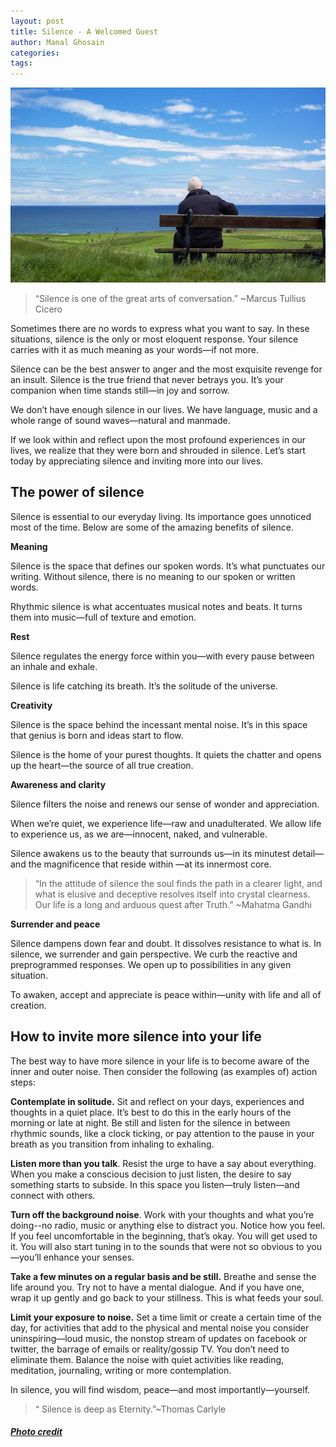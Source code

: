 ```yaml
---
layout: post
title: Silence - A Welcomed Guest
author: Manal Ghosain
categories:
tags:
---
```


![Quiet space](/images/quiet.jpg)

> “Silence is one of the great arts of conversation.” ~Marcus Tullius Cicero

Sometimes there are no words to express what you want to say. In these situations, silence is the only or most eloquent response. Your silence carries with it as much meaning as your words—if not more. 

Silence can be the best answer to anger and the most exquisite revenge for an insult. Silence is the true friend that never betrays you. It’s your companion when time stands still—in joy and sorrow. 

We don’t have enough silence in our lives. We have language, music and a whole range of sound waves—natural and manmade. 

If we look within and reflect upon the most profound experiences in our lives, we realize that they were born and shrouded in silence. Let’s start today by appreciating silence and inviting more into our lives. 

## The power of silence

Silence is essential to our everyday living. Its importance goes unnoticed most of the time. Below are some of the amazing benefits of silence. 

**Meaning** 

Silence is the space that defines our spoken words. It’s what punctuates our writing. Without silence, there is no meaning to our spoken or written words. 

Rhythmic silence is what accentuates musical notes and beats. It turns them into music—full of texture and emotion. 

**Rest** 

Silence regulates the energy force within you—with every pause between an inhale and exhale. 

Silence is life catching its breath. It’s the solitude of the universe. 

**Creativity** 

Silence is the space behind the incessant mental noise. It’s in this space that genius is born and ideas start to flow. 

Silence is the home of your purest thoughts. It quiets the chatter and opens up the heart—the source of all true creation. 

**Awareness and clarity** 

Silence filters the noise and renews our sense of wonder and appreciation. 

When we’re quiet, we experience life—raw and unadulterated. We allow life to experience us, as we are—innocent, naked, and vulnerable. 

Silence awakens us to the beauty that surrounds us—in its minutest detail—and the magnificence that reside within —at its innermost core. 

> “In the attitude of silence the soul finds the path in a clearer light, and what is elusive and deceptive resolves itself into crystal clearness. Our life is a long and arduous quest after Truth.” ~Mahatma Gandhi

**Surrender and peace** 

Silence dampens down fear and doubt. It dissolves resistance to what is. In silence, we surrender and gain perspective. We curb the reactive and preprogrammed responses. We open up to possibilities in any given situation. 

To awaken, accept and appreciate is peace within—unity with life and all of creation. 

## How to invite more silence into your life

The best way to have more silence in your life is to become aware of the inner and outer noise. Then consider the following (as examples of) action steps: 

**Contemplate in solitude.** Sit and reflect on your days, experiences and thoughts in a quiet place. It’s best to do this in the early hours of the morning or late at night. Be still and listen for the silence in between rhythmic sounds, like a clock ticking, or pay attention to the pause in your breath as you transition from inhaling to exhaling. 

**Listen more than you talk**. Resist the urge to have a say about everything. When you make a conscious decision to just listen, the desire to say something starts to subside. In this space you listen—truly listen—and connect with others. 

**Turn off the background noise**. Work with your thoughts and what you’re doing--no radio, music or anything else to distract you. Notice how you feel. If you feel uncomfortable in the beginning, that’s okay. You will get used to it. You will also start tuning in to the sounds that were not so obvious to you—you’ll enhance your senses. 

**Take a few minutes on a regular basis and be still.** Breathe and sense the life around you. Try not to have a mental dialogue. And if you have one, wrap it up gently and go back to your stillness. This is what feeds your soul. 

**Limit your exposure to noise.** Set a time limit or create a certain time of the day, for activities that add to the physical and mental noise you consider uninspiring—loud music, the nonstop stream of updates on facebook or twitter, the barrage of emails or reality/gossip TV. You don’t need to eliminate them. Balance the noise with quiet activities like reading, meditation, journaling, writing or more contemplation. 

In silence, you will find wisdom, peace—and most importantly—yourself. 

> “ Silence is deep as Eternity.”~Thomas Carlyle


##### [Photo credit](http://www.flickr.com/photos/timparkinson/2608623292/)
